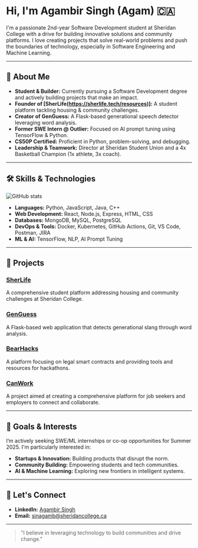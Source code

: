 <!--
Hi there, I'm Agambir Singh Batth (call me Agam) 👋
-->

# Hi, I'm Agambir Singh (Agam) 🇨🇦

I'm a passionate 2nd-year Software Development student at Sheridan College with a drive for building innovative solutions and community platforms. I love creating projects that solve real-world problems and push the boundaries of technology, especially in Software Engineering and Machine Learning.

---

## 🚀 About Me

- **Student & Builder:** Currently pursuing a Software Development degree and actively building projects that make an impact.
- **Founder of [SherLife(https://sherlife.tech/resources)]:** A student platform tackling housing & community challenges.
- **Creator of GenGuess:** A Flask-based generational speech detector leveraging word analysis.
- **Former SWE Intern @ Outlier:** Focused on AI prompt tuning using TensorFlow & Python.
- **CS50P Certified:** Proficient in Python, problem-solving, and debugging.
- **Leadership & Teamwork:** Director at Sheridan Student Union and a 4x Basketball Champion (1x athlete, 3x coach).

---

## 🛠️ Skills & Technologies

![GitHub stats](https://github-readme-stats.vercel.app/api?username=AgambirSingh&count_private=true&theme=radical)

- **Languages:** Python, JavaScript, Java, C++
- **Web Development:** React, Node.js, Express, HTML, CSS
- **Databases:** MongoDB, MySQL, PostgreSQL
- **DevOps & Tools:** Docker, Kubernetes, GitHub Actions, Git, VS Code, Postman, JIRA
- **ML & AI:** TensorFlow, NLP, AI Prompt Tuning

---

## 📂 Projects

### [SherLife](https://github.com/AgambirSingh/SherLife)
A comprehensive student platform addressing housing and community challenges at Sheridan College.

### [GenGuess](https://github.com/AgambirSingh/Gen-Guesser)
A Flask-based web application that detects generational slang through word analysis.

### [BearHacks](https://github.com/AgambirSingh/BearHacks)
A platform focusing on legal smart contracts and providing tools and resources for hackathons.

### [CanWork](https://github.com/AgambirSingh/CanWork)
A project aimed at creating a comprehensive platform for job seekers and employers to connect and collaborate.

---

## 🎯 Goals & Interests

I’m actively seeking SWE/ML internships or co-op opportunities for Summer 2025. I'm particularly interested in:
- **Startups & Innovation:** Building products that disrupt the norm.
- **Community Building:** Empowering students and tech communities.
- **AI & Machine Learning:** Exploring new frontiers in intelligent systems.

---

## 🤝 Let's Connect

- **LinkedIn:** [Agambir Singh](https://www.linkedin.com/in/agambirsingh/)
- **Email:** [sinagamb@sheridancollege.ca](mailto:sinagamb@sheridancollege.ca)

---

> "I believe in leveraging technology to build communities and drive change." 

<!-- Feel free to reach out if you share a passion for innovation or want to collaborate on cutting-edge projects! -->
